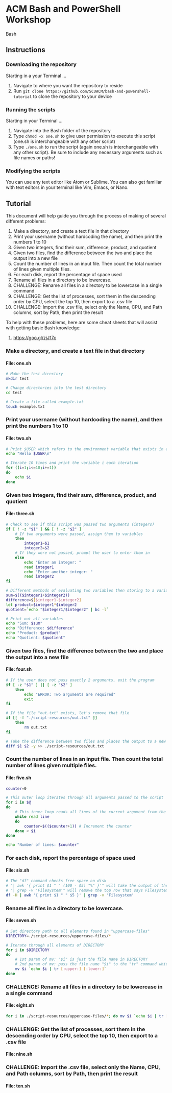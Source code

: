 # ACM Bash and PowerShell Workshop
Bash

## Instructions

### Downloading the repository

Starting in a your Terminal ...

1. Navigate to where you want the repository to reside
2. Run ````git clone https://github.com/SCUACM/bash-and-powershell-tutorial```` to clone the repository to your device

### Running the scripts

Starting in your Terminal ...

1. Navigate into the Bash folder of the repository
3. Type ````chmod +x one.sh```` to give user permission to execute this script (one.sh is interchangeable with any other script)
2. Type ````./one.sh```` to run the script (again one.sh is interchangeable with any other script). Be sure to include any necessary arguments such as file names or paths!

### Modifying the scripts

You can use any text editor like Atom or Sublime. You can also get familiar with text editors in your terminal like Vim, Emacs, or Nano.

## Tutorial

This document will help guide you through the process of making of several different problems:
1. Make a directory, and create a text file in that directory
2. Print your username (without hardcoding the name), and then print the numbers 1 to 10
3. Given two integers, find their sum, difference, product, and quotient
4. Given two files, find the difference between the two and place the output into a new file
5. Count the number of lines in an input file. Then count the total number of lines given multiple files.
6. For each disk, report the percentage of space used
7. Rename all files in a directory to be lowercase.
8. CHALLENGE: Rename all files in a directory to be lowercase in a single command
9. CHALLENGE: Get the list of processes, sort them in the descending order by CPU, select the top 10, then export to a .csv file
10. CHALLENGE: Import the .csv file, select only the Name, CPU, and Path columns, sort by Path, then print the result

To help with these problems, here are some cheat sheets that will assist with getting basic Bash knowledge:
1. https://goo.gl/zjJ17c

### Make a directory, and create a text file in that directory
#### File: one.sh

````Bash
# Make the test directory
mkdir test

# Change directories into the test directory
cd test

# Create a file called example.txt
touch example.txt
````

### Print your username (without hardcoding the name), and then print the numbers 1 to 10
#### File: two.sh

````Bash
# Print $USER which refers to the environment variable that exists in all shell sessions
echo "Hello $USER\n"

# Iterate 10 times and print the variable i each iteration
for ((i=1;i<=10;i+=1))
do
	echo $i
done
````

### Given two integers, find their sum, difference, product, and quotient
#### File: three.sh

````Bash
# Check to see if this script was passed two arguments (integers)
if [ ! -z "$1" ] && [ ! -z "$2" ]
    # If two arguments were passed, assign them to variables
    then
        integer1=$1
        integer2=$2
    # If they were not passed, prompt the user to enter them in
    else
        echo "Enter an integer: "
        read integer1
        echo "Enter another integer: "
        read integer2
fi

# Different methods of evaluating two variables then storing to a variable
sum=$(($integer1+$integer2))
difference=$[$integer1-$integer2]
let product=$integer1*$integer2
quotient=`echo "$integer1/$integer2" | bc -l`

# Print out all variables
echo "Sum: $sum"
echo "Difference: $difference"
echo "Product: $product"
echo "Quotient: $quotient"
````

### Given two files, find the difference between the two and place the output into a new file
#### File: four.sh

````Bash
# If the user does not pass exactly 2 arguments, exit the program
if [ -z "$1" ] || [ -z "$2" ]
    then
        echo "ERROR: Two arguments are required"
        exit
fi

# If the file "out.txt" exists, let's remove that file
if [[ -f "./script-resources/out.txt" ]]
    then
        rm out.txt
fi

# Take the difference between two files and places the output to a new file "out.txt"
diff $1 $2 -y >> ./script-resources/out.txt
````

### Count the number of lines in an input file. Then count the total number of lines given multiple files.
#### File: five.sh

````Bash
counter=0

# This outer loop iterates through all arguments passed to the script
for i in $@
do
    # This inner loop reads all lines of the current argument from the outer loop
    while read line
    do
        counter=$(($counter+1)) # Increment the counter
    done < $i
done

echo "Number of lines: $counter"
````

### For each disk, report the percentage of space used
#### File: six.sh

````Bash
# The "df" command checks free space on disk
# "| awk '{ print $1 " " (100 - $5) "%" }'" will take the output of the "df" command and configure the output
# "| grep -v 'Filesystem'" will remove the top row that says Filesystem in the output
df -H | awk '{ print $1 " " $5 }' | grep -v 'Filesystem'
````

### Rename all files in a directory to be lowercase.
#### File: seven.sh

````Bash
# Set directory path to all elements found in "uppercase-files"
DIRECTORY=./script-resources/uppercase-files/*

# Iterate through all elements of DIRECTORY
for i in $DIRECTORY
do
    # 1st param of mv: "$i" is just the file name in DIRECTORY
    # 2nd param of mv: pass the file name "$i" to the "tr" command which translates from upper to lower
    mv $i `echo $i | tr [:upper:] [:lower:]`
done
````

### CHALLENGE: Rename all files in a directory to be lowercase in a single command
#### File: eight.sh

````Bash
for i in ./script-resources/uppercase-files/*; do mv $i `echo $i | tr [:upper:] [:lower:]`; done
````

### CHALLENGE: Get the list of processes, sort them in the descending order by CPU, select the top 10, then export to a .csv file
#### File: nine.sh

### CHALLENGE: Import the .csv file, select only the Name, CPU, and Path columns, sort by Path, then print the result
#### File: ten.sh
